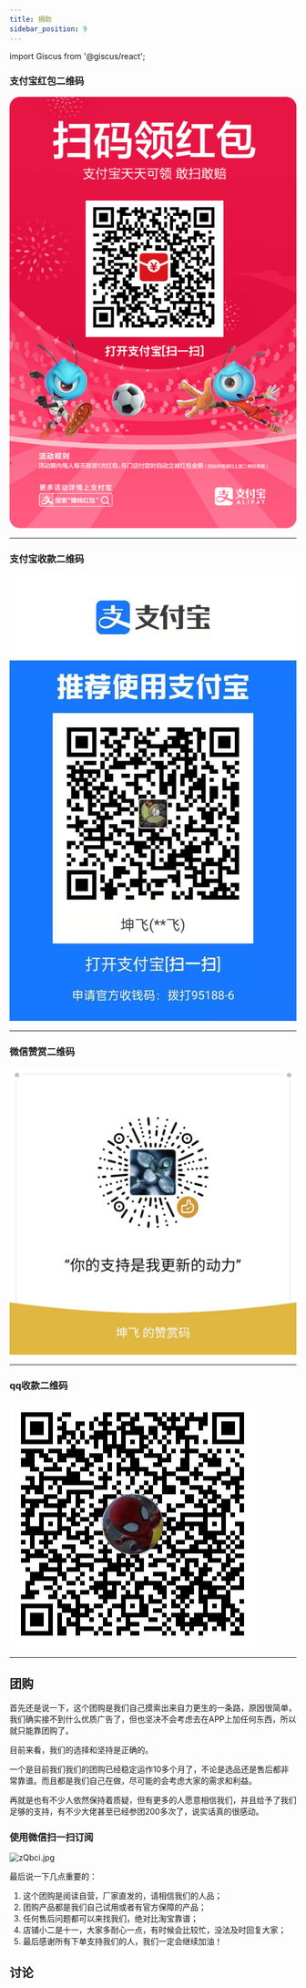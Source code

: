 ```yaml
---
title: 捐助
sidebar_position: 9
---
```

import Giscus from '@giscus/react';

### 支付宝红包二维码

![支付宝红包二维码](./donate/zfbhbrwm.png)

---------------------------------------

### 支付宝收款二维码

![支付宝收款二维码](./donate/zfbskrwm.jpg)

---------------------------------------

### 微信赞赏二维码

![微信赞赏二维码](./donate/wxskrwm.jpg)

---------------------------------------

### qq收款二维码

![qq收款二维码](./donate/qqskrwm.jpg)

---------------------------------------

## 团购

首先还是说一下，这个团购是我们自己摸索出来自力更生的一条路，原因很简单，我们确实接不到什么优质广告了，但也坚决不会考虑去在APP上加任何东西，所以就只能靠团购了。

目前来看，我们的选择和坚持是正确的。

一个是目前我们我们的团购已经稳定运作10多个月了，不论是选品还是售后都非常靠谱。而且都是我们自己在做，尽可能的会考虑大家的需求和利益。

再就是也有不少人依然保持着质疑，但有更多的人愿意相信我们，并且给予了我们足够的支持，有不少大佬甚至已经参团200多次了，说实话真的很感动。

### 使用微信扫一扫订阅

![zQbci.jpg](https://i.imgtg.com/2022/05/10/zQbci.jpg)

最后说一下几点重要的：

1. 这个团购是阅读自营，厂家直发的，请相信我们的人品；
2. 团购产品都是我们自己试用或者有官方保障的产品；
3. 任何售后问题都可以来找我们，绝对比淘宝靠谱；
4. 店铺小二是十一，大家多耐心一点，有时候会比较忙，没法及时回复大家；
5. 最后感谢所有下单支持我们的人，我们一定会继续加油！

## 讨论

<Giscus
  id="comments"
  repo="gedoor/gedoor.github.io"
  repoId="MDEwOlJlcG9zaXRvcnkxNjExMjczMjM"
  category="General"
  categoryId="DIC_kwDOCZqbm84CQvbE"
  mapping="title"
  term="Comments"
  reactionsEnabled="1"
  emitMetadata="0"
  inputPosition="top"
  theme="preferred_color_scheme"
  lang="zh-CN"
  loading="lazy"
/>
